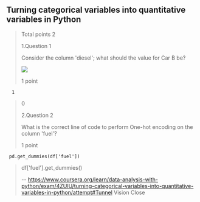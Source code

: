 ## Turning categorical variables into quantitative variables in Python
> 
> Total points 2
> 
>  1.Question 1
> 
> Consider the column 'diesel'; what should the value for Car B be?
> 
> ![](https://d3c33hcgiwev3.cloudfront.net/imageAssetProxy.v1/u8YveDnIEeig8Q74SlgkIA_6468dfb4d33c2187a523b99e7014afa1_Screen-Shot-2018-04-06-at-2.32.19-PM.png?expiry=1597104000000&hmac=oKvUinj-W0w3UsVGMjvwyZY9h-fOf3B2fFnly5c6q_E)
> 
> 1 point 
> 

      1 
> 
>  0 
> 
>  2.Question 2
> 
> What is the correct line of code to perform One-hot encoding on the column 'fuel'?
> 
> 1 point 
> 

     pd.get_dummies(df['fuel'])
> 
> df['fuel'].get_dummies()
>
> -- https://www.coursera.org/learn/data-analysis-with-python/exam/4ZUIU/turning-categorical-variables-into-quantitative-variables-in-python/attempt#Tunnel Vision Close
